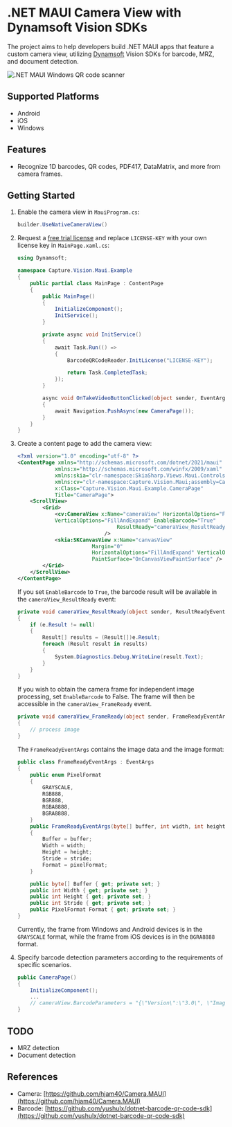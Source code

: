 # .NET MAUI Camera View with Dynamsoft Vision SDKs
The project aims to help developers build .NET MAUI apps that feature a custom camera view, utilizing [Dynamsoft](https://www.dynamsoft.com/) Vision SDKs for barcode, MRZ, and document detection.

![.NET MAUI Windows QR code scanner](https://www.dynamsoft.com/codepool/img/2023/06/dotnet-maui-windows-qr-code-scanner.png)

## Supported Platforms
- Android
- iOS
- Windows

## Features
- Recognize 1D barcodes, QR codes, PDF417, DataMatrix, and more from camera frames.

## Getting Started
1. Enable the camera view in `MauiProgram.cs`:

    ```csharp
    builder.UseNativeCameraView()
    ```

2. Request a [free trial license](https://www.dynamsoft.com/customer/license/trialLicense?product=dbr) and replace `LICENSE-KEY` with your own license key in `MainPage.xaml.cs`:

    ```csharp
    using Dynamsoft;
    
    namespace Capture.Vision.Maui.Example
    {
        public partial class MainPage : ContentPage
        {
            public MainPage()
            {
                InitializeComponent();
                InitService();
            }
    
            private async void InitService()
            {
                await Task.Run(() =>
                {
                    BarcodeQRCodeReader.InitLicense("LICENSE-KEY");
    
                    return Task.CompletedTask;
                });
            }
    
            async void OnTakeVideoButtonClicked(object sender, EventArgs e)
            {
                await Navigation.PushAsync(new CameraPage());
            }
        }
    }
    ```

3. Create a content page to add the camera view:

    ```xml
    <?xml version="1.0" encoding="utf-8" ?>
    <ContentPage xmlns="http://schemas.microsoft.com/dotnet/2021/maui"
                xmlns:x="http://schemas.microsoft.com/winfx/2009/xaml"
                xmlns:skia="clr-namespace:SkiaSharp.Views.Maui.Controls;assembly=SkiaSharp.Views.Maui.Controls"
                xmlns:cv="clr-namespace:Capture.Vision.Maui;assembly=Capture.Vision.Maui"
                x:Class="Capture.Vision.Maui.Example.CameraPage"
                Title="CameraPage">
        <ScrollView>
            <Grid>
                <cv:CameraView x:Name="cameraView" HorizontalOptions="FillAndExpand"
                VerticalOptions="FillAndExpand" EnableBarcode="True" 
                                    ResultReady="cameraView_ResultReady" FrameReady="cameraView_FrameReady"
                                />
                <skia:SKCanvasView x:Name="canvasView" 
                            Margin="0"
                            HorizontalOptions="FillAndExpand" VerticalOptions="FillAndExpand"
                            PaintSurface="OnCanvasViewPaintSurface" />
            </Grid>
        </ScrollView>
    </ContentPage>
    ```

    If you set `EnableBarcode` to `True`, the barcode result will be available in the `cameraView_ResultReady` event:

    ```csharp
    private void cameraView_ResultReady(object sender, ResultReadyEventArgs e)
    {
        if (e.Result != null)
        {
            Result[] results = (Result[])e.Result;
            foreach (Result result in results)
            {
                System.Diagnostics.Debug.WriteLine(result.Text);
            }
        }
    }
    ```
    
    If you wish to obtain the camera frame for independent image processing, set `EnableBarcode` to False. The frame will then be accessible in the `cameraView_FrameReady` event.

    ```csharp
    private void cameraView_FrameReady(object sender, FrameReadyEventArgs e)
    {
        // process image
    }
    ```
    
    The `FrameReadyEventArgs` contains the image data and the image format:

    ```csharp
    public class FrameReadyEventArgs : EventArgs
    { 
        public enum PixelFormat
        {
            GRAYSCALE,
            RGB888,
            BGR888,
            RGBA8888,
            BGRA8888,
        }
        public FrameReadyEventArgs(byte[] buffer, int width, int height, int stride, PixelFormat pixelFormat)
        {
            Buffer = buffer;
            Width = width;
            Height = height;
            Stride = stride;
            Format = pixelFormat;
        }
    
        public byte[] Buffer { get; private set; }
        public int Width { get; private set; }
        public int Height { get; private set; }
        public int Stride { get; private set; }
        public PixelFormat Format { get; private set; }
    }
    ```

    Currently, the frame from Windows and Android devices is in the `GRAYSCALE` format, while the frame from iOS devices is in the `BGRA8888` format.

4. Specify barcode detection parameters according to the requirements of specific scenarios.
    
    ```csharp
    public CameraPage()
    {
        InitializeComponent();
        ...
        // cameraView.BarcodeParameters = "{\"Version\":\"3.0\", \"ImageParameter\":{\"Name\":\"IP1\", \"BarcodeFormatIds\":[\"BF_QR_CODE\", \"BF_ONED\"], \"ExpectedBarcodesCount\":20}}";
    }
    ```
    
    

## TODO
- MRZ detection
- Document detection

## References
- Camera: [https://github.com/hjam40/Camera.MAUI](https://github.com/hjam40/Camera.MAUI)
- Barcode: [https://github.com/yushulx/dotnet-barcode-qr-code-sdk](https://github.com/yushulx/dotnet-barcode-qr-code-sdk)